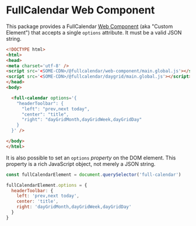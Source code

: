 
# FullCalendar Web Component

This package provides a FullCalendar [Web Component] (aka "Custom Element") that accepts a single
`options` attribute. It must be a valid JSON string.

```html
<!DOCTYPE html>
<html>
<head>
<meta charset='utf-8' />
<script src='<SOME-CDN>/@fullcalendar/web-component/main.global.js'></script>
<script src='<SOME-CDN>/@fullcalendar/daygrid/main.global.js'></script>
</head>
<body>

  <full-calendar options='{
    "headerToolbar": {
      "left": "prev,next today",
      "center": "title",
      "right": "dayGridMonth,dayGridWeek,dayGridDay"
    }
  }' />

</body>
</html>
```

It is also possible to set an `options` *property* on the DOM element. This property is a rich
JavaScript object, not merely a JSON string.

```js
const fullCalendarElement = document.querySelector('full-calendar')

fullCalendarElement.options = {
  headerToolbar: {
    left: 'prev,next today',
    center: 'title',
    right: 'dayGridMonth,dayGridWeek,dayGridDay'
  }
}
```

[Web Component]: https://developer.mozilla.org/en-US/docs/Web/Web_Components/Using_custom_elements
